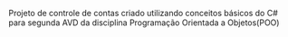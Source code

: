 Projeto de controle de contas criado utilizando conceitos básicos do C# para segunda AVD da disciplina Programação Orientada a Objetos(POO)
